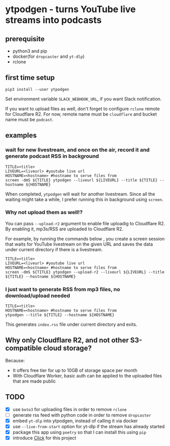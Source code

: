 # ytpodgen - turns YouTube live streams into podcasts

## prerequisite
- python3 and pip
- docker(for `dropcaster` and `yt-dlp`)
- rclone

## first time setup
```
pip3 install --user ytpodgen
```

Set environment variable `SLACK_WEBHOOK_URL`, if you want Slack notification.

If you want to upload files as well, don't forget to configure `rclone` remote for Cloudflare R2. For now, remote name must be `cloudflare` and bucket name must be `podcast`.

## examples
### wait for new livestream, and once on the air, record it and generate podcast RSS in background
```
TITLE=<title>
LIVEURL=<liveurl> #youtube live url
HOSTNAME=<hostname> #hostname to serve files from
screen -dmS ${TITLE} ytpodgen --liveurl ${LIVEURL} --title ${TITLE} --hostname ${HOSTNAME}
```

When completed, `ytpodgen` will wait for another livestream. Since all the waiting might take a while, I prefer running this in background using `screen`.

### Why not upload them as well!?
You can pass `--upload-r2` argument to enable file uploadig to Cloudflare R2. By enabling it, mp3s/RSS are uploaded to Cloudflare R2.

For example, by running the commands below , you create a screen session that waits for YouTube livestream on the given URL and saves the data under current directory if there is a livestream.

```
TITLE=<title>
LIVEURL=<liveurl> #youtube live url
HOSTNAME=<hostname> #hostname to serve files from
screen -dmS ${TITLE} ytpodgen --upload-r2 --liveurl ${LIVEURL} --title ${TITLE} --hostname ${HOSTNAME}
```

### I just want to generate RSS from mp3 files, no download/upload needed
```
TITLE=<title>
HOSTNAME=<hostname> #hostname to serve files from
ytpodgen --title ${TITLE} --hostname ${HOSTNAME}
```

This generates `index.rss` file under current directory and exits.

## Why only Cloudflare R2, and not other S3-compatible cloud storage?
Because:

- It offers free tier for up to 10GB of storage space per month
- With Cloudflare Worker, basic auth can be applied to the uploaded files that are made public


## TODO
- [x] use `boto3` for uploading files in order to remove `rclone`
- [ ] generate rss feed with python code in order to remove `dropcaster`
- [x] embed `yt-dlp` into ytpodgen, instead of calling it via docker
- [x] use `--live-from-start` option for yt-dlp if the stream has already started
- [x] package this app using `poetry` so that I can install this using `pip`
- [x] introduce [Click](https://click.palletsprojects.com/en/8.0.x/) for this project